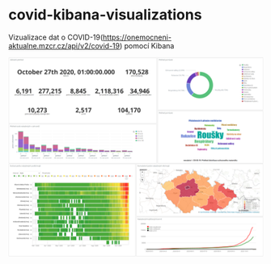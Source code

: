 # covid-kibana-visualizations
Vizualizace dat o COVID-19(https://onemocneni-aktualne.mzcr.cz/api/v2/covid-19) pomocí Kibana

![dashboard](https://github.com/anton-bushuiev/covid-kibana-visualizations/blob/main/dashboard.png)
